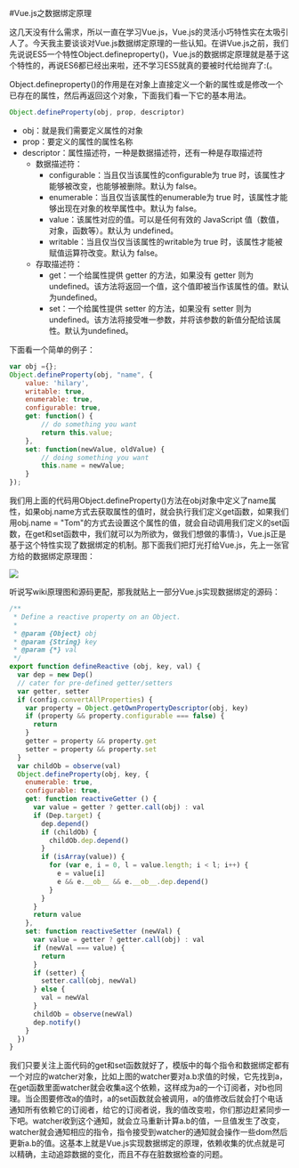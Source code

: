 #Vue.js之数据绑定原理

这几天没有什么需求，所以一直在学习Vue.js，Vue.js的灵活小巧特性实在太吸引人了。今天我主要谈谈对Vue.js数据绑定原理的一些认知。在讲Vue.js之前，我们先说说ES5一个特性Object.defineproperty()，Vue.js的数据绑定原理就是基于这个特性的，再说ES6都已经出来啦，还不学习ES5就真的要被时代给抛弃了:(。

Object.defineproperty()的作用是在对象上直接定义一个新的属性或是修改一个已存在的属性，然后再返回这个对象，下面我们看一下它的基本用法。

```js
Object.defineProperty(obj, prop, descriptor)
```

 - obj：就是我们需要定义属性的对象
 - prop：要定义的属性的属性名称
 - descriptor：属性描述符，一种是数据描述符，还有一种是存取描述符
    - 数据描述符：
        - configurable：当且仅当该属性的configurable为 true 时，该属性才能够被改变，也能够被删除。默认为 false。
        - enumerable：当且仅当该属性的enumerable为 true 时，该属性才能够出现在对象的枚举属性中。默认为 false。
        - value：该属性对应的值。可以是任何有效的 JavaScript 值（数值，对象，函数等）。默认为 undefined。
        - writable：当且仅当仅当该属性的writable为 true 时，该属性才能被赋值运算符改变。默认为 false。
    - 存取描述符：
        - get：一个给属性提供 getter 的方法，如果没有 getter 则为 undefined。该方法将返回一个值，这个值即被当作该属性的值。默认为undefined。
        - set：一个给属性提供 setter 的方法，如果没有 setter 则为 undefined。该方法将接受唯一参数，并将该参数的新值分配给该属性。默认为undefined。

下面看一个简单的例子：

```js
var obj ={};
Object.defineProperty(obj, "name", {
    value: 'hilary',
    writable: true,
    enumerable: true,
    configurable: true,
    get: function() {
        // do something you want
        return this.value;
    },
    set: function(newValue, oldValue) {
        // doing something you want
        this.name = newValue;
    }
});
```
我们用上面的代码用Object.defineProperty()方法在obj对象中定义了name属性，如果obj.name方式去获取属性的值时，就会执行我们定义get函数，如果我们用obj.name = "Tom"的方式去设置这个属性的值，就会自动调用我们定义的set函数，在get和set函数中，我们就可以为所欲为，做我们想做的事情:)，Vue.js正是基于这个特性实现了数据绑定的机制。那下面我们把灯光打给Vue.js，先上一张官方给的数据绑定原理图：

<img src="https://raw.githubusercontent.com/superpig/blog/master/201601/assets/images/data-binding.jpg" />

听说写wiki原理图和源码更配，那我就贴上一部分Vue.js实现数据绑定的源码：

```js
/**
 * Define a reactive property on an Object.
 *
 * @param {Object} obj
 * @param {String} key
 * @param {*} val
 */
export function defineReactive (obj, key, val) {
  var dep = new Dep()
  // cater for pre-defined getter/setters
  var getter, setter
  if (config.convertAllProperties) {
    var property = Object.getOwnPropertyDescriptor(obj, key)
    if (property && property.configurable === false) {
      return
    }
    getter = property && property.get
    setter = property && property.set
  }
  var childOb = observe(val)
  Object.defineProperty(obj, key, {
    enumerable: true,
    configurable: true,
    get: function reactiveGetter () {
      var value = getter ? getter.call(obj) : val
      if (Dep.target) {
        dep.depend()
        if (childOb) {
          childOb.dep.depend()
        }
        if (isArray(value)) {
          for (var e, i = 0, l = value.length; i < l; i++) {
            e = value[i]
            e && e.__ob__ && e.__ob__.dep.depend()
          }
        }
      }
      return value
    },
    set: function reactiveSetter (newVal) {
      var value = getter ? getter.call(obj) : val
      if (newVal === value) {
        return
      }
      if (setter) {
        setter.call(obj, newVal)
      } else {
        val = newVal
      }
      childOb = observe(newVal)
      dep.notify()
    }
  })
}
```

我们只要关注上面代码的get和set函数就好了，模版中的每个指令和数据绑定都有一个对应的watcher对象，比如上图的watcher要对a.b求值的时候，它先找到a，在get函数里面watcher就会收集a这个依赖，这样成为a的一个订阅者，对b也同理。当企图要修改a的值时，a的set函数就会被调用，a的值修改后就会打个电话通知所有依赖它的订阅者，给它的订阅者说，我的值改变啦，你们那边赶紧同步一下吧。watcher收到这个通知，就会立马重新计算a.b的值，一旦值发生了改变，watcher就会通知相应的指令，指令接受到watcher的通知就会操作一些dom然后更新a.b的值。这基本上就是Vue.js实现数据绑定的原理，依赖收集的优点就是可以精确，主动追踪数据的变化，而且不存在脏数据检查的问题。
